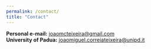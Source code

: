 ```yaml
---
permalink: /contact/
title: "Contact"
---
```


**Personal e-mail:** joaomcteixeira@gmail.com  
**University of Padua:** joaomiguel.correiateixeira@unipd.it  
